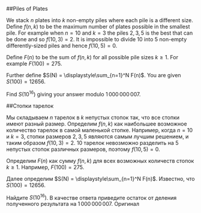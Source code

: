 ##Piles of Plates


We stack $n$ plates into $k$ non-empty piles where each pile is a different size. Define $f(n,k)$ to be the maximum number of plates possible in the smallest pile. For example when $n = 10$ and $k = 3$ the piles $2,3,5$ is the best that can be done and so $f(10,3) = 2$. It is impossible to divide 10 into 5 non-empty differently-sized piles and hence $f(10,5) = 0$.


Define $F(n)$ to be the sum of $f(n,k)$ for all possible pile sizes $k\ge 1$. For example $F(100) = 275$.


Further define $S(N) = \displaystyle\sum_{n=1}^N F(n)$. You are given $S(100) = 12656$.


Find $S(10^{16})$ giving your answer modulo $1\,000\,000\,007$.

##Стопки тарелок


Мы складываем $n$ тарелок в $k$ непустых стопок так, что все стопки имеют разный размер. Определим $f(n,k)$ как наибольшее возможное количество тарелок в самой маленькой стопке. Например, когда $n = 10$ и $k = 3$, стопки размеров $2,3,5$ являются самым лучшим решением, и таким образом $f(10,3) = 2$. 10 тарелок невозможно разделить на 5 непустых стопок различных размеров, поэтому $f(10,5) = 0$.


Определим $F(n)$ как сумму $f(n,k)$ для всех возможных количеств стопок $k\ge 1$. Например, $F(100) = 275$.


Далее определим $S(N) = \displaystyle\sum_{n=1}^N F(n)$. Известно, что $S(100) = 12656$.


Найдите $S(10^{16})$. В качестве ответа приведите остаток от деления полученного результата на $1\,000\,000\,007$.
 Оригинал

